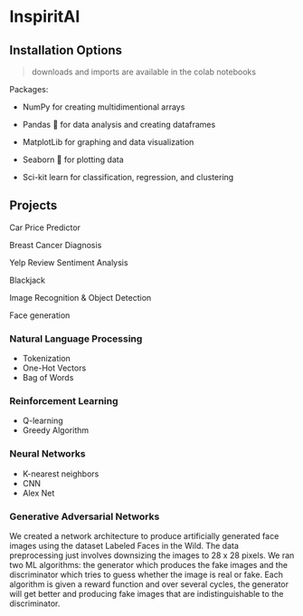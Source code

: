 # InspiritAI

## Installation Options
> downloads and imports are available in the colab notebooks

Packages:

- NumPy for creating multidimentional arrays 

- Pandas 🐼 for data analysis and creating dataframes

- MatplotLib for graphing and data visualization

- Seaborn 🌊 for plotting data 

- Sci-kit learn for classification, regression, and clustering 

## Projects
Car Price Predictor

Breast Cancer Diagnosis 

Yelp Review Sentiment Analysis

Blackjack

Image Recognition & Object Detection

Face generation

### Natural Language Processing
- Tokenization
- One-Hot Vectors
- Bag of Words

### Reinforcement Learning
- Q-learning
- Greedy Algorithm

### Neural Networks
- K-nearest neighbors 
- CNN
- Alex Net

### Generative Adversarial Networks
We created a network architecture to produce artificially generated face images using the dataset Labeled Faces in the Wild. The data preprocessing just involves downsizing the images to 28 x 28 pixels. We ran two ML algorithms: the generator which produces the fake images and the discriminator which tries to guess whether the image is real or fake. Each algorithm is given a reward function and over several cycles, the generator will get better and producing fake images that are indistinguishable to the discriminator. 

